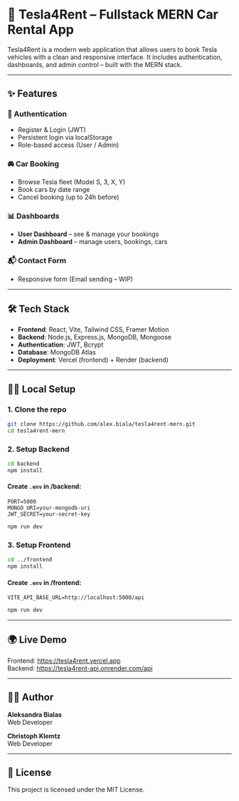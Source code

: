 # 🚗 Tesla4Rent – Fullstack MERN Car Rental App

Tesla4Rent is a modern web application that allows users to book Tesla vehicles with a clean and responsive interface. It includes authentication, dashboards, and admin control – built with the MERN stack.

---

## ✨ Features

### 👥 Authentication

- Register & Login (JWT)
- Persistent login via localStorage
- Role-based access (User / Admin)

### 🚘 Car Booking

- Browse Tesla fleet (Model S, 3, X, Y)
- Book cars by date range
- Cancel booking (up to 24h before)

### 📊 Dashboards

- **User Dashboard** – see & manage your bookings
- **Admin Dashboard** – manage users, bookings, cars

### 📬 Contact Form

- Responsive form (Email sending – WIP)

---

## 🛠 Tech Stack

- **Frontend**: React, Vite, Tailwind CSS, Framer Motion
- **Backend**: Node.js, Express.js, MongoDB, Mongoose
- **Authentication**: JWT, Bcrypt
- **Database**: MongoDB Atlas
- **Deployment**: Vercel (frontend) + Render (backend)

---

## 🧑‍💻 Local Setup

### 1. Clone the repo

```bash
git clone https://github.com/alex.biala/tesla4rent-mern.git
cd tesla4rent-mern
```

### 2. Setup Backend

```bash
cd backend
npm install
```

#### Create `.env` in /backend:

```
PORT=5000
MONGO_URI=your-mongodb-uri
JWT_SECRET=your-secret-key
```

```bash
npm run dev
```

### 3. Setup Frontend

```bash
cd ../frontend
npm install
```

#### Create `.env` in /frontend:

```
VITE_API_BASE_URL=http://localhost:5000/api
```

```bash
npm run dev
```

---

## 🌍 Live Demo

Frontend: https://tesla4rent.vercel.app  
Backend: https://tesla4rent-api.onrender.com/api

---

## 👩‍💻 Author

**Aleksandra Bialas**  
Web Developer

**Christoph Klemtz**  
Web Developer

---

## 📄 License

This project is licensed under the MIT License.
